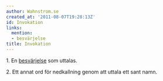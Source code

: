 ```yaml
---
author: Wahnstrom.se
created_at: '2011-08-07T19:28:13Z'
id: Invokation
links:
  mention:
  - besvärjelse
title: Invokation
---
```


1\. En [besvärjelse] som uttalas.

2\. Ett annat ord för nedkallning genom att uttala ett sant namn.

  [besvärjelse]: besvärjelse